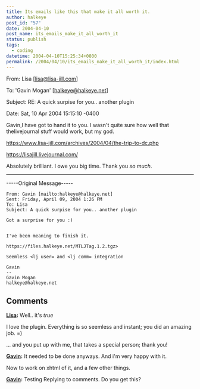 ```yaml
---
title: Its emails like this that make it all worth it.
author: halkeye
post_id: "57"
date: 2004-04-10
post_name: its_emails_make_it_all_worth_it
status: publish
tags:
  - coding
datetime: 2004-04-10T15:25:34+0800
permalink: /2004/04/10/its_emails_make_it_all_worth_it/index.html
---
```


From: Lisa [lisa@lisa-jill.com]  

To: 'Gavin Mogan' [halkeye@halkeye.net]  

Subject: RE: A quick surpise for you.. another plugin  

Date: Sat, 10 Apr 2004 15:15:10 -0400

Gavin,I have got to hand it to you. I wasn't quite sure how well that thelivejournal stuff would work, but my god.

https://www.lisa-jill.com/archives/2004/04/the-trip-to-dc.php  

https://lisajill.livejournal.com/

Absolutely brilliant. I owe you big time. Thank you *so much*.  

--------------  

-----Original Message-----  

```
From: Gavin [mailto:halkeye@halkeye.net]  
Sent: Friday, April 09, 2004 1:26 PM  
To: Lisa  
Subject: A quick surpise for you.. another plugin  
 
Got a surprise for you :)  
 
 
I've been meaning to finish it.  
 
https://files.halkeye.net/MTLJTag.1.2.tgz>
 
Seemless <lj user= and <lj comm= integration  
 
Gavin  
--  
Gavin Mogan  
halkeye@halkeye.net  
```

## Comments

**[Lisa](#45 "2004-04-11 15:29:17"):** Well.. it's *true*

I love the plugin. Everything is so seemless and instant; you did an amazing job. =)

... and you put up with me, that takes a special person; thank you!

**[Gavin](#46 "2004-04-11 16:33:21"):** It needed to be done anyways. And i'm very happy with it.

Now to work on xhtml of it, and a few other things.

**[Gavin](#47 "2004-04-11 20:12:04"):** Testing Replying to comments. Do you get this?

